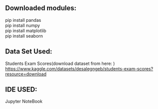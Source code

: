 Downloaded modules:
-------------------------------------
pip install pandas
<br>
pip install numpy
<br>
pip install matplotlib
<br>
pip install seaborn

Data Set Used:
--------------------------------------
Students Exam Scores(download dataset from here: )
<br>
https://www.kaggle.com/datasets/desalegngeb/students-exam-scores?resource=download

IDE USED:
----------------------------------------
Jupyter NoteBook


